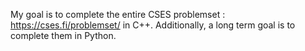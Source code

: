 My goal is to complete the entire CSES problemset : https://cses.fi/problemset/ in C++. Additionally, a long term goal is to complete them in Python.

